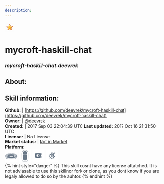 ```yaml
---    
description:   
---    
```

![](../.gitbook/assets/star.png)  
# mycroft-haskill-chat  
### _mycroft-haskill-chat.deevrek_  
## About:  


## Skill information:  
**Github:** | [https://github.com/deevrek/mycroft-haskill-chat](https://github.com/deevrek/mycroft-haskill-chat)  
**Owner:** | [@deevrek](https://github.com/deevrek)  
**Created:** | 2017 Sep 03 22:04:39 UTC  **Last updated:** 2017 Oct 16 21:31:50 UTC  
**License:** | No License  
**Market status:** | [Not in Market](https://market.mycroft.ai/skill/)  
**Platform:**  
 ![](../.gitbook/assets/mark-1-icon.png)  ![](../.gitbook/assets/mark-2-icon.png)  ![](../.gitbook/assets/picroft-icon.png)  ![](../.gitbook/assets/kde.png)   
{% hint style="danger" %}
This skill dosnt have any license attatched. It is not adviasable to use this skillnor fork or clone, as you dont know if you are legaly allowed to do so by the auhtor.
{% endhint %}
